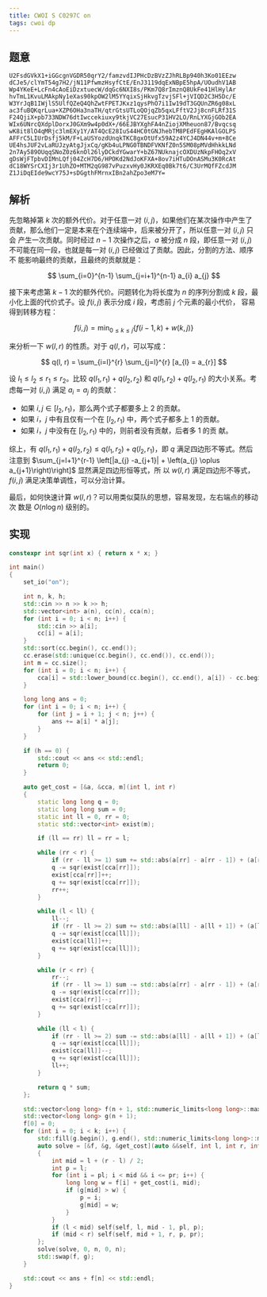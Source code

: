 ```yaml
---
title: CWOI S C0297C on
tags: cwoi dp
---
```


## 题意

```
U2FsdGVkX1+iGGcgnVGDR50qrY2/famzvdIJPHcDzBVzZJhRLBp940h3Ko01EEzw
dCJe5/clYmT54g7H2/jN11PfwmzHsyfCtE/EnJ3119dqExNBpE5hpA/UOudhV1AB
Wp4YKeE+LcFn4cAoEiDzxtuecW/dqGc6NXI8s/PKm7Q8rImznQ8UkFe41HlHylAr
hvTmL1KvuLMAkpNy1eXas90kpOW2lM5YYqixSjHkvgTzvjSFl+jVIQD2C3H5Dc/E
W3YrJqB1IWjlS5UlfQZeQ4QhZwtFPETJKxz1qysPhO7i1Iw19dT3GQUnZR6g08xL
ac3fuBQKqrLua+XZP6OHa3naTH/qtrGtsUTLoQOjqZb5qxLFftV2Jj8cnFLRf31S
F24QjiX+pb733NDW76dtIwccekiuxy9tkjVC27EsucP31HV2LO/RnLYXGjGOb2EA
WIx6UNrcQXdplDorxJ0GXm9w4p0dX+/66EJBYXghFA4nZiojXMheuon87/Bvqcsq
wK8it8lO4qMRjc3lmEXy1Y/AT4QcE28IuS44HC0tGNJhebTM8PEdFEgHKAlGOLPS
AFFrC5LIUrDsfj5kM/F+LaUSYozdUnqkTKC8gxOtUfx59A2z4YCJ4DN44v+m+8Ce
UE4hsJUF2vLaRUJzyAtgJjxCq/gKb4uLPNG0TBNDFVKNfZ0n5SM08pMVdHhkkLNd
2n7Ay589OUqqSNoZ0z6knOl26lyDCkdYGwarY+bZ67NUknajcOXDUzNkpFHOq2xV
gDsWjFTpbvDIMnLQfj04ZcH7D6/HPOKd2NdJoKFXA+8ov7iHTuDOnASMu3K0RcAt
dC18WYSrCXIj3r1UhZO+MTM2qG987vPuzxvHy0JKRXEq0Bk7t6/C3UrMQfFZcdJM
Z1JiDqEIde9wcY75J+sDGgthFMrnxIBn2ahZpo3eM7Y=
```

## 解析

先忽略掉第 $k$ 次的额外代价。对于任意一对 $(i, j)$，如果他们在某次操作中产生了
贡献，那么他们一定是本来在个连续端中，后来被分开了，所以任意一对 $(i, j)$ 只会
产生一次贡献。同时经过 $n-1$ 次操作之后，$a$ 被分成 $n$ 段，即任意一对 $(i, j)$
不可能在同一段，也就是每一对 $(i, j)$ 已经做过了贡献。因此，分割的方法、顺序不
能影响最终的贡献，且最终的贡献就是：

$$
\sum_{i=0}^{n-1} \sum_{j=i+1}^{n-1} a_{i} a_{j}
$$

接下来考虑第 $k-1$ 次的额外代价。问题转化为将长度为 $n$ 的序列分割成 $k$ 段，最
小化上面的代价式子。设 $f(i, j)$ 表示分成 $i$ 段，考虑前 $j$ 个元素的最小代价，
容易得到转移方程：

$$
f(i, j) = \min_{0 \le k \le j} \{f(i - 1, k) + w(k, j)\}
$$

来分析一下 $w(l, r)$ 的性质。对于 $q(l, r)$，可以写成：

$$
q(l, r) = \sum_{i=l}^{r} \sum_{j=l}^{r} [a_{l} = a_{r}]
$$

设 $l_{1} \le l_{2} \le r_{1} \le r_{2}$。比较 $q(l_{1}, r_{1}) + q(l_{2},
r_{2})$ 和 $q(l_{1}, r_{2}) + q(l_{2}, r_{1})$ 的大小关系。考虑每一对 $(i, j)$
满足 $a_{i}=a_{j}$ 的贡献：

- 如果 $i, j \in [l_{2}, r_{1})$，那么两个式子都要多上 $2$ 的贡献。
- 如果 $i$，$j$ 中有且仅有一个在 $[l_{2}, r_{1})$ 中，两个式子都多上 $1$ 的贡献。
- 如果 $i$，$j$ 中没有在 $[l_{2}, r_{1})$ 中的，则前者没有贡献，后者多 $1$ 的贡
献。

综上，有 $q(l_{1}, r_{1}) + q(l_{2}, r_{2}) \le q(l_{1}, r_{2}) + q(l_{2},
r_{1})$，即 $q$ 满足四边形不等式。然后注意到 $\sum_{j=l+1}^{r-1} \left[|a_{j}
-a_{j+1}| + \left(a_{j} \oplus a_{j+1}\right)\right]$ 显然满足四边形恒等式，所
以 $w(l, r)$ 满足四边形不等式，$f(i, j)$ 满足决策单调性，可以分治计算。

最后，如何快速计算 $w(l, r)$？可以用类似莫队的思想，容易发现，左右端点的移动次
数是 $O(n\log n)$ 级别的。

## 实现

```cpp
constexpr int sqr(int x) { return x * x; }

int main()
{
	set_io("on");

	int n, k, h;
	std::cin >> n >> k >> h;
	std::vector<int> a(n), cc(n), cca(n);
	for (int i = 0; i < n; i++) {
		std::cin >> a[i];
		cc[i] = a[i];
	}
	std::sort(cc.begin(), cc.end());
	cc.erase(std::unique(cc.begin(), cc.end()), cc.end());
	int m = cc.size();
	for (int i = 0; i < n; i++) {
		cca[i] = std::lower_bound(cc.begin(), cc.end(), a[i]) - cc.begin();
	}

	long long ans = 0;
	for (int i = 0; i < n; i++) {
		for (int j = i + 1; j < n; j++) {
			ans += a[i] * a[j];
		}
	}

	if (h == 0) {
		std::cout << ans << std::endl;
		return 0;
	}

	auto get_cost = [&a, &cca, m](int l, int r)
	{
		static long long q = 0;
		static long long sum = 0;
		static int ll = 0, rr = 0;
		static std::vector<int> exist(m);

		if (ll == rr) ll = rr = l;

		while (rr < r) {
			if (rr - ll >= 1) sum += std::abs(a[rr] - a[rr - 1]) + (a[rr] ^ a[rr - 1]);
			q -= sqr(exist[cca[rr]]);
			exist[cca[rr]]++;
			q += sqr(exist[cca[rr]]);
			rr++;
		}

		while (l < ll) {
			ll--;
			if (rr - ll >= 2) sum += std::abs(a[ll] - a[ll + 1]) + (a[ll] ^ a[ll + 1]);
			q -= sqr(exist[cca[ll]]);
			exist[cca[ll]]++;
			q += sqr(exist[cca[ll]]);
		}

		while (r < rr) {
			rr--;
			if (rr - ll >= 1) sum -= std::abs(a[rr] - a[rr - 1]) + (a[rr] ^ a[rr - 1]);
			q -= sqr(exist[cca[rr]]);
			exist[cca[rr]]--;
			q += sqr(exist[cca[rr]]);
		}

		while (ll < l) {
			if (rr - ll >= 2) sum -= std::abs(a[ll] - a[ll + 1]) + (a[ll] ^ a[ll + 1]);
			q -= sqr(exist[cca[ll]]);
			exist[cca[ll]]--;
			q += sqr(exist[cca[ll]]);
			ll++;
		}

		return q * sum;
	};

	std::vector<long long> f(n + 1, std::numeric_limits<long long>::max() / 2);
	std::vector<long long> g(n + 1);
	f[0] = 0;
	for (int i = 0; i < k; i++) {
		std::fill(g.begin(), g.end(), std::numeric_limits<long long>::max() / 2);
		auto solve = [&f, &g, &get_cost](auto &&self, int l, int r, int pl, int pr) -> void
		{
			int mid = l + (r - l) / 2;
			int p = l;
			for (int i = pl; i < mid && i <= pr; i++) {
				long long w = f[i] + get_cost(i, mid);
				if (g[mid] > w) {
					p = i;
					g[mid] = w;
				}
			}
			if (l < mid) self(self, l, mid - 1, pl, p); 
			if (mid < r) self(self, mid + 1, r, p, pr);
		};
		solve(solve, 0, n, 0, n);
		std::swap(f, g);
	}

	std::cout << ans + f[n] << std::endl;
}
```
